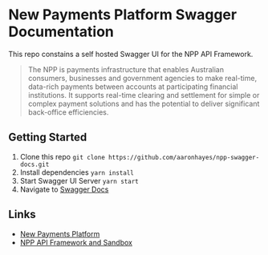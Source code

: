 # New Payments Platform Swagger Documentation

This repo constains a self hosted Swagger UI for the NPP API Framework.

> The NPP is payments infrastructure that enables Australian consumers, businesses and government agencies to make real-time, data-rich payments between accounts at participating financial institutions. It supports real-time clearing and settlement for simple or complex payment solutions and has the potential to deliver significant back-office efficiencies.

## Getting Started

1. Clone this repo `git clone https://github.com/aaronhayes/npp-swagger-docs.git`
2. Install dependencies `yarn install`
3. Start Swagger UI Server `yarn start`
4. Navigate to [Swagger Docs](http://localhost:7777/docs)

## Links

- [New Payments Platform](https://www.nppa.com.au/)
- [NPP API Framework and Sandbox](https://www.nppa.com.au/the-platform/api-framework-and-sandbox/)
